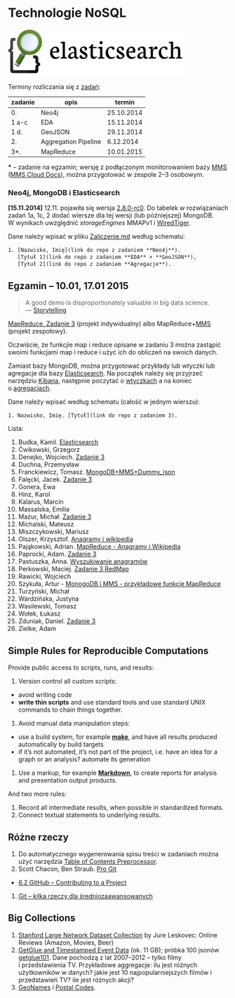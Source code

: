 # Technologie NoSQL

<!--
Kilka przykładowych agregacji korzystających z danych
[zipcodes](http://media.mongodb.org/zips.json) oraz
[imieniny](data/wbzyl/imieniny.csv) opisano w [Aggregation Pipeline Examples](Aggregations_in_JS.md).
-->

![Elasticsearch logo](images/elasticsearch-logo.png)


Terminy rozliczania się z [zadań](http://wbzyl.inf.ug.edu.pl/nosql/zadania):

| zadanie | opis                 | termin     |
|---------|--------------------- |------------|
| 0.      | Neo4j                | 25.10.2014 |
| 1 a-c   | EDA                  | 15.11.2014 |
| 1 d.    | GeoJSON              | 29.11.2014 |
| 2.      | Aggregation Pipeline |  6.12.2014 |
| 3*.     | MapReduce            | 10.01.2015 |

**\*** – zadanie na egzamin; wersję z podłączonym monitorowaniem bazy
[MMS](https://mms.mongodb.com/) ([MMS Cloud Docs](https://docs.mms.mongodb.com/)),
można przygotować w zespole 2–3 osobowym.


### Neo4j, MongoDB i Elasticsearch

**[15.11.2014]** 12.11. pojawiła się wersja [2.8.0-rc0](http://docs.mongodb.org/manual/release-notes/2.8/).
Do tabelek w rozwiązaniach zadań 1a, 1c, 2 dodać wiersze
dla tej wersji (lub późniejszej) MongoDB.
W wynikach uwzględnić *storageEngines* MMAPv1
i [WiredTiger](http://www.wiredtiger.com/).

Dane należy wpisać w pliku [Zaliczenie.md](Zaliczenie.md) według schematu:

    1. [Nazwisko, Imię](link do repo z zadaniem **Neo4j**).
       [Tytuł 1](link do repo z zadaniem **EDA** + **GeoJSON**),
       [Tytuł 2](link do repo z zadaniem **Agregacje**).


## Egzamin – 10.01, 17.01 2015

> A good demo is disproportionately valuable in big data science.<br>
> — [Storytelling](http://en.wikipedia.org/wiki/Storytelling)

[MapReduce, Zadanie 3](http://wbzyl.inf.ug.edu.pl/nosql/zadania)
(projekt indywidualny) albo MapReduce+[MMS](https://mms.mongodb.com/) (projekt zespołowy).

Oczwiście, że funkcjie map i reduce opisane w zadaniu 3 można zastąpić
swoimi funkcjami map i reduce i użyć ich do obliczeń na swoich danych.

Zamiast bazy MongoDB, można przygotować przykłady lub wtyczki lub agregacje
dla bazy [Elasticsearch](http://www.elasticsearch.org/overview/).
Na początek należy się przyjrzeć narzędziu
[Kibana](http://www.elasticsearch.org/overview/kibana), następnie poczytać
o [wtyczkach](http://www.elasticsearch.org/guide/en/elasticsearch/reference/current/modules-plugins.html)
a na koniec o [agregacjach](http://www.elasticsearch.org/guide/en/elasticsearch/reference/current/search-aggregations.html).

Dane należy wpisać według schematu (całość w jednym wierszu):

    1. Nazwisko, Imię. [Tytuł](link do repo z zadaniem 3).

Lista:

1. Budka, Kamil. [Elasticsearch](https://bitbucket.org/superUnknown/elasticsearch/overview)
1. Ćwikowski, Grzegorz
1. Denejko, Wojciech. [Zadanie 3](https://bitbucket.org/wdenejko/zadanie3/overview)
1. Duchna, Przemysław
1. Franckiewicz, Tomasz. [MongoDB+MMS+Dummy_json](https://github.com/tfranckiewicz/nosql/tree/zadanie3)
1. Falęcki, Jacek. [Zadanie 3](https://github.com/jfalecki/projekty)
1. Gonera, Ewa
1. Hinz, Karol
1. Kalarus, Marcin
1. Massalska, Emilia
1. Mazur, Michał. [Zadanie 3](https://github.com/MajkelMatusaf/Zadanie3NoSql)
1. Michalski, Mateusz
1. Miszczykowski, Mariusz
1. Olszer, Krzysztof. [Anagramy i wikipedia](https://bitbucket.org/kolszer/mapreduce/overview)
1. Pająkowski, Adrian. [MapReduce - Anagramy i Wikipedia](https://github.com/apajakowski/zad3)
1. Paprocki, Adam. [Zadanie 3](https://github.com/paprot/zad3nosql)
1. Pastuszka, Anna. [Wyszukiwanie anagramów](https://github.com/apastuszka/Zadanie3)
1. Perkowski, Maciej. [Zadanie 3 RedMap](https://github.com/mperkowski/MapReduce)
1. Rawicki, Wojciech
1. Szykuła, Artur - [MonogoDB i MMS - przykładowe funkcje MapReduce](https://github.com/aszykula/Neo4j/tree/master/zadanie3) 
1. Turzyński, Michał
1. Wardzińska, Justyna
1. Wasilewski, Tomasz
1. Wołek, Łukasz
1. Zduniak, Daniel. [Zadanie 3](https://github.com/dzduniak/NoSQL3)
1. Zielke, Adam


## Simple Rules for Reproducible Computations

Provide public access to scripts, runs, and results:

1. Version control all custom scripts:
  - avoid writing code
  - **write thin scripts** and use standard tools and use standard UNIX
    commands to chain things together.
1. Avoid manual data manipulation steps:
  - use a build system, for example [**make**](http://bost.ocks.org/mike/make/),
    and have all results produced automatically by build targets
  - if it’s not automated, it’s not part of the project,
    i.e. have an idea for a graph or an analysis?
    automate its generation
1. Use a markup, for example
   [**Markdown**](http://daringfireball.net/projects/markdown/syntax),
   to create reports for analysis and presentation output products.

And two more rules:

1. Record all intermediate results, when possible in standardized formats.
1. Connect textual statements to underlying results.


## Różne rzeczy

1. Do automatycznego wygenerowania spisu treści w zadaniach można użyć narzędzia
[Table of Contents Preprocessor](https://github.com/aslushnikov/table-of-contents-preprocessor).
1. Scott Chacon, Ben Straub. [Pro Git](http://git-scm.com/book/en/v2)
  - [6.2 GitHub – Contributing to a Project](http://git-scm.com/book/en/v2/GitHub-Contributing-to-a-Project)
1. [Git – kilka rzeczy dla średniozaawansowanych](Git_intermediate.md)


## Big Collections

1. [Stanford Large Network Dataset Collection](https://snap.stanford.edu/data/)
by Jure Leskovec: Online Reviews (Amazon, Movies, Beer)
1. [GetGlue and Timestamped Event Data](http://getglue-data.s3.amazonaws.com/getglue_sample.tar.gz)
(ok. 11 GB); próbka 100 jsonów [getglue101](/data/wbzyl/getglue101.json).
Dane pochodzą z lat 2007–2012 – tylko filmy i przedstawienia TV.
Przykładowe aggregacje: ilu jest różnych użytkowników
w danych? jakie jest 10 najpopularniejszych filmów i przedstawień TV?
ile jest różnych akcji?
1. [GeoNames](http://www.geonames.org/export/) i [Postal Codes](http://www.geonames.org/postal-codes/).
